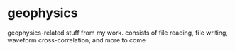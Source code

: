 # geophysics
geophysics-related stuff from my work. consists of file reading, file writing, waveform cross-correlation, and more to come
